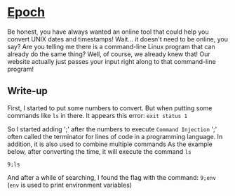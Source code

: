 # [Epoch](https://tryhackme.com/room/epoch)
Be honest, you have always wanted an online tool that could help you convert UNIX dates and timestamps! Wait... it doesn't need to be online, you say? Are you telling me there is a command-line Linux program that can already do the same thing? Well, of course, we already knew that! Our website actually just passes your input right along to that command-line program!
## Write-up
First, I started to put some numbers to convert. But when putting some commands like `ls` in there. It appears this error: `exit status 1`

So I started adding ';' after the numbers to execute `Command Injection`
';' often called the terminator for lines of code in a programming language. In addition, it is also used to combine multiple commands
As the example below, after converting the time, it will execute the command `ls`

```9;ls```

And after a while of searching, I found the flag with the command: `9;env` (`env` is used to print environment variables)

